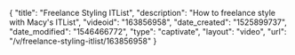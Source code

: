 {
    "title": "Freelance Styling ITList",
    "description": "How to freelance style with Macy's ITList",
    "videoid": "163856958",
    "date_created": "1525899737",
    "date_modified": "1546466772",
    "type": "captivate",
    "layout": "video",
    "url": "\/v\/freelance-styling-itlist\/163856958"
}